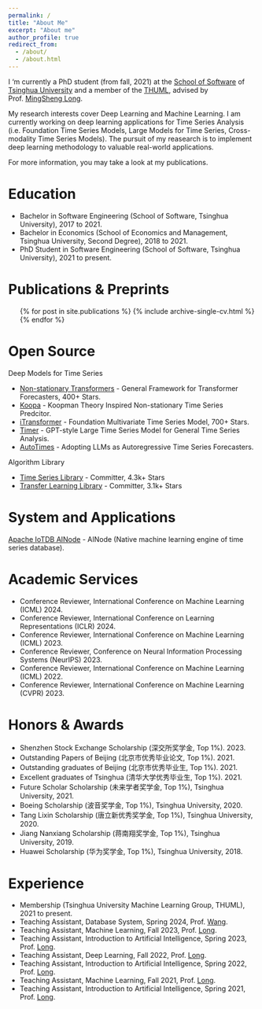 ```yaml
---
permalink: /
title: "About Me"
excerpt: "About me"
author_profile: true
redirect_from: 
  - /about/
  - /about.html
---
```


I ‘m currently a PhD student (from fall, 2021) at the [School of Software](https://www.thss.tsinghua.edu.cn/en/) of [Tsinghua University](https://www.tsinghua.edu.cn/en/) and a member of the [THUML](https://thuml.ai/), advised by Prof. [MingSheng Long](http://ise.thss.tsinghua.edu.cn/~mlong/). 

My research interests cover Deep Learning and Machine Learning. I am currently working on deep learning applications for Time Series Analysis (i.e. Foundation Time Series Models, Large Models for Time Series, Cross-modality Time Series Models). The pursuit of my reasearch is to implement deep learning methodology to valuable real-world applications.

For more information, you may take a look at my publications.

Education
======

* Bachelor in Software Engineering (School of Software, Tsinghua University), 2017 to 2021.
* Bachelor in Economics (School of Economics and Management, Tsinghua University, Second Degree), 2018 to 2021.
* PhD Student in Software Engineering (School of Software, Tsinghua University), 2021 to present.


Publications & Preprints
======
  <ul>{% for post in site.publications %}
    {% include archive-single-cv.html %}
  {% endfor %}</ul>

Open Source
======
Deep Models for Time Series
* [Non-stationary Transformers](https://github.com/thuml/Nonstationary_Transformers) - General Framework for Transformer Forecasters, 400+ Stars.
* [Koopa](https://github.com/thuml/Koopa) - Koopman Theory Inspired Non-stationary Time Series Predcitor.
* [iTransformer](https://github.com/thuml/iTransformer) - Foundation Multivariate Time Series Model, 700+ Stars.
* [Timer](https://github.com/thuml/Timer) - GPT-style Large Time Series Model for General Time Series Analysis.
* [AutoTimes](https://github.com/thuml/AutoTimes) - Adopting LLMs as Autoregressive Time Series Forecasters.

Algorithm Library
* [Time Series Library](https://github.com/thuml/Time-Series-Library) - Committer, 4.3k+ Stars
* [Transfer Learning Library](https://github.com/thuml/Transfer-Learning-Library) - Committer, 3.1k+ Stars

System and Applications
======
[Apache IoTDB AINode](https://mp.weixin.qq.com/s/mC5WZwM0ch7FdpJhFKSzLw) - AINode (Native machine learning engine of time series database).

Academic Services
======
* Conference Reviewer, International Conference on Machine Learning (ICML) 2024.
* Conference Reviewer, International Conference on Learning Representations (ICLR) 2024.
* Conference Reviewer, International Conference on Machine Learning (ICML) 2023.
* Conference Reviewer, Conference on Neural Information Processing Systems (NeurIPS) 2023.
* Conference Reviewer, International Conference on Machine Learning (ICML) 2022.
* Conference Reviewer, International Conference on Machine Learning (CVPR) 2023.

Honors & Awards
======
* Shenzhen Stock Exchange Scholarship (深交所奖学金, Top 1%). 2023.
* Outstanding Papers of Beijing (北京市优秀毕业论文, Top 1%). 2021.
* Outstanding graduates of Beijing (北京市优秀毕业生, Top 1%). 2021.
* Excellent graduates of Tsinghua (清华大学优秀毕业生, Top 1%). 2021.
* Future Scholar Scholarship (未来学者奖学金, Top 1%), Tsinghua University, 2021.
* Boeing Scholarship (波音奖学金, Top 1%), Tsinghua University, 2020.
* Tang Lixin Scholarship (唐立新优秀奖学金, Top 1%), Tsinghua University, 2020.
* Jiang Nanxiang Scholarship (蒋南翔奖学金, Top 1%), Tsinghua University, 2019.
* Huawei Scholarship (华为奖学金, Top 1%), Tsinghua University, 2018.

Experience
======
* Membership (Tsinghua University Machine Learning Group, THUML), 2021 to present.
* Teaching Assistant, Database System, Spring 2024, Prof. [Wang](https://scholar.google.com/citations?user=MiovcboAAAAJ&hl=zh-CN).
* Teaching Assistant, Machine Learning, Fall 2023, Prof. [Long](http://ise.thss.tsinghua.edu.cn/~mlong/).
* Teaching Assistant, Introduction to Artificial Intelligence, Spring 2023, Prof. [Long](http://ise.thss.tsinghua.edu.cn/~mlong/).
* Teaching Assistant, Deep Learning, Fall 2022, Prof. [Long](http://ise.thss.tsinghua.edu.cn/~mlong/).
* Teaching Assistant, Introduction to Artificial Intelligence, Spring 2022, Prof. [Long](http://ise.thss.tsinghua.edu.cn/~mlong/).
* Teaching Assistant, Machine Learning, Fall 2021, Prof. [Long](http://ise.thss.tsinghua.edu.cn/~mlong/).
* Teaching Assistant, Introduction to Artificial Intelligence, Spring 2021, Prof. [Long](http://ise.thss.tsinghua.edu.cn/~mlong/).

